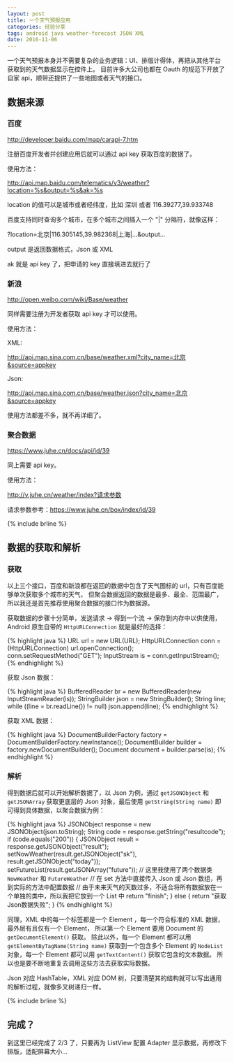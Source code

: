 ```yaml
---
layout: post
title: 一个天气预报应用
categories: 经验分享
tags: android java weather-forecast JSON XML
date: 2016-11-06
---
```


一个天气预报本身并不需要复杂的业务逻辑：UI、排版计得体，再把从其他平台获取到的天气数据显示在控件上。
目前许多大公司也都在 Oauth 的规范下开放了自家 api，顺带还提供了一些地图或者天气的接口。

## 数据来源

### __百度__

<http://developer.baidu.com/map/carapi-7.htm>

注册百度开发者并创建应用后就可以通过 api key 获取百度的数据了。

使用方法：

http://api.map.baidu.com/telematics/v3/weather?location=%s&output=%s&ak=%s

location 的值可以是城市或者经纬度，比如 深圳 或者 116.39277,39.933748

百度支持同时查询多个城市，在多个城市之间插入一个 "\|" 分隔符，就像这样：

?location=北京\|116.305145,39.982368\|上海\|...&output...

output 是返回数据格式，Json 或 XML

ak 就是 api key 了，把申请的 key 直接填进去就行了 

### __新浪__

<http://open.weibo.com/wiki/Base/weather>

同样需要注册为开发者获取 api key 才可以使用。

使用方法：

XML: 

http://api.map.sina.com.cn/base/weather.xml?city_name=北京&source=appkey

Json: 

http://api.map.sina.com.cn/base/weather.json?city_name=北京&source=appkey

使用方法都差不多，就不再详细了。

### __聚合数据__

<https://www.juhe.cn/docs/api/id/39>

同上需要 api key。

使用方法：

http://v.juhe.cn/weather/index?请求参数

请求参数参考：<https://www.juhe.cn/box/index/id/39>

{% include brline %}

## 数据的获取和解析

### __获取__

以上三个接口，百度和新浪都在返回的数据中包含了天气图标的 url，只有百度能够单次获取多个城市的天气，
但聚合数据返回的数据是最多、最全、范围最广，所以我还是首先推荐使用聚合数据的接口作为数据源。

获取数据的步骤十分简单，发送请求 -> 得到一个流 -> 保存到内存中以供使用，
Android 原生自带的 `HttpURLConnection` 就是最好的选择：

{% highlight java %}
URL url = new URL(URL);
HttpURLConnection conn = (HttpURLConnection) url.openConnection();
conn.setRequestMethod("GET");
InputStream is = conn.getInputStream();
{% endhighlight %}

获取 Json 数据：

{% highlight java %}
BufferedReader br = new BufferedReader(new InputStreamReader(is));
StringBuilder json = new StringBuilder();
String line;
while ((line = br.readLine()) != null) json.append(line);
{% endhighlight %}

获取 XML 数据：

{% highlight java %}
DocumentBuilderFactory factory = DocumentBuilderFactory.newInstance();
DocumentBuilder builder = factory.newDocumentBuilder();
Document document = builder.parse(is);
{% endhighlight %}

### __解析__

得到数据后就可以开始解析数据了，以 Json 为例，通过 `getJSONObject` 和 `getJSONArray` 
获取更底层的 Json 对象，最后使用 `getString(String name)` 即可得到具体数据，以聚合数据为例：

{% highlight java %}
JSONObject response = new JSONObject(json.toString);
String code = response.getString("resultcode");
if (code.equals("200")) {
	JSONObject result = response.getJSONObject("result");
	setNowWeather(result.getJSONObject("sk"), result.getJSONObject("today"));
	setFutureList(result.getJSONArray("future"));
	// 这里我使用了两个数据类 `NowWeather` 和 `FutureWeather`
	// 在 set 方法中直接传入 Json 或 Json 数组，再到实际的方法中配置数据
	// 由于未来天气的天数过多，不适合将所有数据放在一个单独的类中，所以我把它放到一个 List 中
	return "finish";
} else {
	return "获取Json数据失败";
}
{% endhighlight %}

同理，XML 中的每一个标签都是一个 Element ，每一个符合标准的 XML 数据，最外层有且仅有一个 Element，
所以第一个 Element 要用 Document 的 `getDocumentElement()` 获取。
除此以外，每一个 Element 都可以用 `getElementByTagName(String name)` 获取到一个包含多个 Element 的
`NodeList` 对象，每一个 Element 都可以用 `getTextContent()` 获取它包含的文本数据。
所以也是要不断地重复去调用这些方法去获取实际数据。

>	
Json 对应 HashTable，XML 对应 DOM 树，只要清楚其的结构就可以写出通用的解析过程，就像多叉树递归一样。

{% include brline %}

## 完成？

到这里已经完成了 2/3 了，只要再为 ListView 配置 Adapter 显示数据，再修改下排版，适配屏幕大小...
